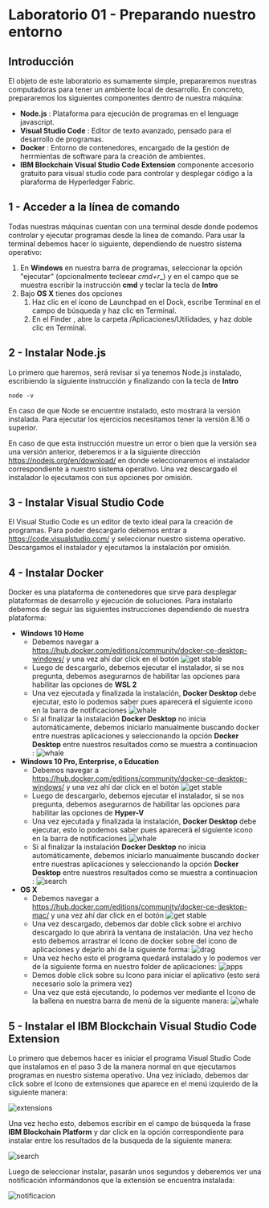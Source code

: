 # Laboratorio 01 - Preparando nuestro entorno

## Introducción

El objeto de este laboratorio es sumamente simple, prepararemos nuestras computadoras para tener un ambiente local de desarrollo. En concreto, prepararemos los siguientes componentes dentro de nuestra máquina:

- __Node.js__ : Plataforma para ejecución de programas en el lenguage javascript.
- __Visual Studio Code__ : Editor de texto avanzado, pensado para el desarrollo de programas.
- __Docker__ : Entorno de contenedores, encargado de la gestión de herrmientas de software para la creación de ambientes.
- __IBM Blockchain Visual Studio Code Extension__ componente accesorio gratuito para visual studio code para controlar y desplegar código a la plaraforma de Hyperledger Fabric.

## 1 - Acceder a la línea de comando

Todas nuestras máquinas cuentan con una terminal desde donde podemos controlar y ejecutar programas desde la linea de comando. Para usar la terminal debemos hacer lo siguiente, dependiendo de nuestro sistema operativo:

1. En __Windows__ en nuestra barra de programas, seleccionar la opción "ejecutar" (opcionalmente tecleear _cmd+r__) y en el campo que se muestra escribir la instrucción __cmd__ y teclar la tecla de __Intro__
2. Bajo __OS X__ tienes dos opciones
    1. Haz clic en el ícono de Launchpad en el Dock, escribe Terminal en el campo de búsqueda y haz clic en Terminal.
    2. En el Finder , abre la carpeta /Aplicaciones/Utilidades, y haz doble clic en Terminal.

## 2 - Instalar Node.js

Lo primero que haremos, será revisar si ya tenemos Node.js instalado, escribiendo la siguiente instrucción y finalizando con la tecla de __Intro__

```
node -v
```
En caso de que Node se encuentre instalado, esto mostrará la versión instalada. Para ejecutar los ejercicios necesitamos tener la versión 8.16 o superior.

En caso de que esta instrucción muestre un error o bien que la versión sea una versión anterior, deberemos ir a la siguiente dirección https://nodejs.org/en/download/ en donde seleccionaremos el instalador correspondiente a nuestro sistema operativo. Una vez descargado el instalador lo ejecutamos con sus opciones por omisión.

## 3 - Instalar Visual Studio Code

El Visual Studio Code es un editor de texto ideal para la creación de programas. Para poder descargarlo debemos entrar a https://code.visualstudio.com/ y seleccionar nuestro sistema operativo. Descargamos el instalador y ejecutamos la instalación por omisión.

## 4 - Instalar Docker 

Docker es una plataforma de contenedores que sirve para desplegar plataformas de desarrollo y ejecución de soluciones. Para instalarlo debemos de seguir las siguientes instrucciones dependiendo de nuestra plataforma:

- __Windows 10 Home__
    - Debemos navegar a https://hub.docker.com/editions/community/docker-ce-desktop-windows/ y una vez ahí dar click en el botón ![get stable](../imagenes/getstable.png)
    - Luego de descargarlo, debemos ejecutar el instalador, si se nos pregunta, debemos asegurarnos de habilitar las opciones para habilitar las opciones de __WSL 2__
    - Una vez ejecutada y finalizada la instalación, __Docker Desktop__ debe ejecutar, esto lo podemos saber pues aparecerá el siguiente icono en la barra de notificaciones ![whale](../imagenes/whale-x-win.png)
    - Si al finalizar la instalación __Docker Desktop__ no inicia automáticamente, debemos iniciarlo manualmente buscando docker entre nuestras aplicaciones y seleccionando la opción __Docker Desktop__ entre nuestros resultados como se muestra a continuacion : ![whale](../imagenes/docker-app-search.png)
- __Windows 10 Pro, Enterprise, o Education__
    - Debemos navegar a https://hub.docker.com/editions/community/docker-ce-desktop-windows/ y una vez ahí dar click en el botón ![get stable](../imagenes/getstable.png)
    - Luego de descargarlo, debemos ejecutar el instalador, si se nos pregunta, debemos asegurarnos de habilitar las opciones para habilitar las opciones de __Hyper-V__
    - Una vez ejecutada y finalizada la instalación, __Docker Desktop__ debe ejecutar, esto lo podemos saber pues aparecerá el siguiente icono en la barra de notificaciones ![whale](../imagenes/whale-x-win.png)
    - Si al finalizar la instalación __Docker Desktop__ no inicia automáticamente, debemos iniciarlo manualmente buscando docker entre nuestras aplicaciones y seleccionando la opción __Docker Desktop__ entre nuestros resultados como se muestra a continuacion : ![search](../imagenes/docker-app-search.png)
- __OS X__ 
    - Debemos navegar a https://hub.docker.com/editions/community/docker-ce-desktop-mac/ y una vez ahí dar click en el botón ![get stable](../imagenes/getstable.png)
    - Una vez descargado, debemos dar doble click sobre el archivo descargado lo que abrirá la ventana de instalación. Una vez hecho esto debemos arrastrar el Icono de docker sobre del icono de aplicaciones y dejarlo ahi de la siguiente forma: ![drag](../imagenes/docker-app-drag.png)
    - Una vez hecho esto el programa quedará instalado y lo podemos ver de la siguiente forma en nuestro folder de aplicaciones: ![apps](../imagenes/docker-app-in-apps.png)
    - Demos doble click sobre su Icono para iniciar el aplicativo (esto será necesario solo la primera vez)
    - Una vez que está ejecutando, lo podemos ver mediante el Icono de la ballena en nuestra barra de menú de la siguente manera: ![whale](../imagenes/whale-in-menu-bar.png)


## 5 - Instalar el IBM Blockchain Visual Studio Code Extension

Lo primero que debemos hacer es iniciar el programa Visual Studio Code que instalamos en el paso 3 de la manera normal en que ejecutamos programas en nuestro sistema operativo. Una vez iniciado, debemos dar click sobre el Icono de extensiones que aparece en el menú izquierdo de la siguiente manera:

![extensions](../imagenes/extensiones.png)

Una vez hecho esto, debemos escribir en el campo de búsqueda la frase __IBM Blockchain Platform__ y dar click en la opción correspondiente para instalar entre los resultados de la busqueda de la siguiente manera:

![search](../imagenes/search-extension.png)

Luego de seleccionar instalar, pasarán unos segundos y deberemos ver una notificación informándonos que la extensión se encuentra instalada:

![notificacion](../imagenes/notificacion.png)
